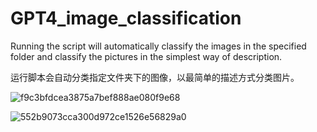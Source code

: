 # GPT4_image_classification
Running the script will automatically classify the images in the specified folder and classify the pictures in the simplest way of description.

运行脚本会自动分类指定文件夹下的图像，以最简单的描述方式分类图片。

![f9c3bfdcea3875a7bef888ae080f9e68](https://github.com/hiiii65/GPT4_image_classification/assets/76000500/c6766ae9-1119-4705-80e3-9ba5efd6ec58)

![552b9073cca300d972ce1526e56829a0](https://github.com/hiiii65/GPT4_image_classification/assets/76000500/0b73bb2b-61e6-4228-be16-93f118438f2d)
